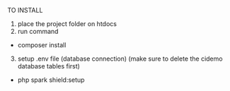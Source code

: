 TO INSTALL

1. place the project folder on htdocs
2. run command
 - composer install
3. setup .env file (database connection)
   (make sure to delete the cidemo database tables first)
 - php spark shield:setup
